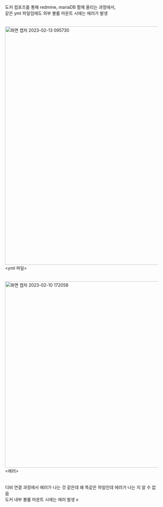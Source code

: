 도커 컴포즈를 통해 redmine, mariaDB 함께 올리는 과정에서,<br>
같은 yml 파일임에도 외부 볼륨 마운트 시에는 에러가 발생
<br><br><br>
<img width="784" alt="화면 캡처 2023-02-13 095730" src="https://user-images.githubusercontent.com/101784768/218352190-0efd6215-39df-445f-9cdb-8db4be6f469e.png">
<yml 파일>
<br><br><br>
<img width="613" alt="화면 캡처 2023-02-10 172058" src="https://user-images.githubusercontent.com/101784768/218352202-b20c2e2c-fa56-4c61-bbf4-5c6a16a9a846.png">
<에러>
<br><br><br>
디비 연결 과정에서 에러가 나는 것 같은데 왜 똑같은 파일인데 에러가 나는 지 알 수 없음<br>
도커 내부 볼륨 마운트 시에는 에러 발생 x
